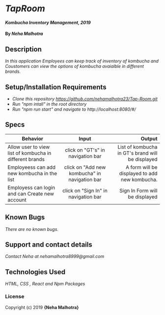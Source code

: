 # _TapRoom_

#### _Kombucha Inventory Management, 2019_

#### By _**Neha Malhotra**_

## Description

_In this application Employees can keep track of inventory of kombucha and Coustomers can view the options of kombucha avaialble in different brands._

## Setup/Installation Requirements

* _Clone this repository https://github.com/nehamalhotra23/Tap-Room.git_
* _Run "npm intall" in the root directory_
* _Run "npm run start" and navigate to  http://localhost:8080/#/_

## Specs
| Behavior | Input | Output |
| ------------- |:-------------:| -----:|
| Allow user to view list of kombucha in different brands  |  click on "GT's" in navigation bar | List of kombucha in GT's brand will be displayed |
| Employeess can add new kombucha in the list |  click on "Add new kombucha" in navigation bar |A form will be displayed to add new kombucha.|
| Employess can login and can Create new account | click on "Sign In" in navigation bar  | Sign In Form will be displayed |


## Known Bugs

_There are no known bugs._

## Support and contact details

_Contact Neha at nehamalhotra8999@gmail.com_

## Technologies Used

_HTML, CSS , React and Npm Packages_

### License

Copyright (c) 2019 **{Neha Malhotra}**
